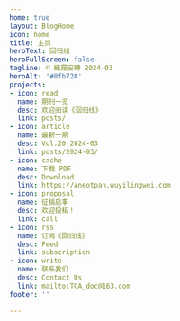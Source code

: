```yaml
---
home: true
layout: BlogHome
icon: home
title: 主页
heroText: 回归线
heroFullScreen: false
tagline: © 織霧安轉 2024·03
heroAlt: '#8fb728'
projects:
- icon: read
  name: 期刊一览
  desc: 欢迎阅读《回归线》
  link: posts/
- icon: article
  name: 最新一期
  desc: Vol.20 2024-03
  link: posts/2024-03/
- icon: cache
  name: 下载 PDF
  desc: Download
  link: https://aneotpan.wuyilingwei.com
- icon: proposal
  name: 征稿启事
  desc: 欢迎投稿！
  link: call
- icon: rss
  name: 订阅《回归线》
  desc: Feed
  link: subscription
- icon: write
  name: 联系我们
  desc: Contact Us
  link: mailto:TCA_doc@163.com
footer: ''

---
```

